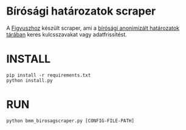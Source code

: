 # Bírósági határozatok scraper
A [Figyuszhoz](https://figyusz.k-monitor.hu) készült scraper, ami a [bírósági anonimizált határozatok tárában](https://eakta.birosag.hu/anonimizalt-hatarozatok) keres kulcsszavakat vagy adatfrissítést. 

# INSTALL
`pip install -r requirements.txt`<br>
`python install.py`

# RUN
`python bmm_birosagscraper.py [CONFIG-FILE-PATH]`
